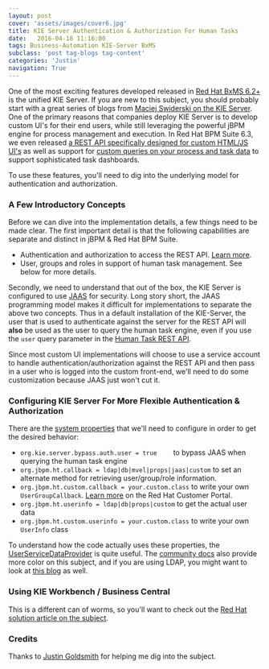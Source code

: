 ```yaml
---
layout: post
cover: 'assets/images/cover6.jpg'
title: KIE Server Authentication & Authorization For Human Tasks
date:   2016-04-18 11:16:00
tags: Business-Automation KIE-Server BxMS
subclass: 'post tag-blogs tag-content'
categories: 'Justin'
navigation: True
---
```


One of the most exciting features developed released in [Red Hat BxMS 6.2+](https://access.redhat.com/documentation/en-US/Red_Hat_JBoss_BPM_Suite/6.2/html/6.2.0_Release_Notes/ch01s02.html) is the unified KIE Server. If you are new to this subject, you should probably start with a great series of blogs from [Maciej Swiderski on the KIE Server](http://mswiderski.blogspot.com/2015/09/unified-kie-execution-server-part-1.html). One of the primary reasons that companies deploy KIE Server is to develop custom UI's for their end users, while still leveraging the powerful jBPM engine for process management and execution. In Red Hat BPM Suite 6.3, we even released [a REST API specifically designed for custom HTML/JS UI's](http://mswiderski.blogspot.com/2016/03/jbpm-ui-extension-on-kie-server.html) as well as support for [custom queries on your process and task data](http://mswiderski.blogspot.com/2016/01/advanced-queries-in-kie-server.html) to support sophisticated task dashboards.

To use these features, you'll need to dig into the underlying model for authentication and authorization.

### A Few Introductory Concepts

Before we can dive into the implementation details, a few things need to be made clear. The first important detail is that the following capabilities are separate and distinct in jBPM & Red Hat BPM Suite.

- Authentication and authorization to access the REST API. [Learn more](http://www.schabell.org/2015/11/jboss-bpmsuite-restapi-auth-client-apps.html).
- User, groups and roles in support of human task management. See below for more details.

Secondly, we need to understand that out of the box, the KIE Server is configured to use [JAAS](https://docs.oracle.com/javase/8/docs/technotes/guides/security/jaas/JAASRefGuide.html) for security. Long story short, the JAAS programming model makes it difficult for implementations to separate the above two concepts. Thus in a default installation of the KIE-Server, the user that is used to authenticate against the server for the REST API will **also** be used as the user to query the human task engine, even if you use the `user` query parameter in the [Human Task REST API](https://access.redhat.com/documentation/en-US/Red_Hat_JBoss_BPM_Suite/6.2/html/User_Guide/realtime_decision_server.html#user_tasks).

Since most custom UI implementations will choose to use a service account to handle authentication/authorization against the REST API and then pass in a user who is logged into the custom front-end, we'll need to do some customization because JAAS just won't cut it.

### Configuring KIE Server For More Flexible Authentication & Authorization

There are the [system properties](https://access.redhat.com/documentation/en-US/Red_Hat_JBoss_BPM_Suite/6.2/html/User_Guide/Realtime_Decision_Server_Setup.html#Bootstrap_switches) that we'll need to configure in order to get the desired behavior:

- `org.kie.server.bypass.auth.user = true 	 ` to bypass JAAS when querying the human task engine
- `org.jbpm.ht.callback = ldap|db|mvel|props|jaas|custom` to set an alternate method for retrieving user/group/role information.
- `org.jbpm.ht.custom.callback = your.custom.class` to write your own `UserGroupCallback`. [Learn more](https://access.redhat.com/solutions/1149763) on the Red Hat Customer Portal.
- `org.jbpm.ht.userinfo = ldap|db|props|custom` to get the actual user data
- `org.jbpm.ht.custom.userinfo = your.custom.class` to write your own `UserInfo` class

To understand how the code actually uses these properties, the [UserServiceDataProvider](https://github.com/droolsjbpm/jbpm/blob/6.3.x/jbpm-runtime-manager/src/main/java/org/jbpm/runtime/manager/impl/identity/UserDataServiceProvider.java) is quite useful. The [community docs](https://docs.jboss.org/jbpm/v6.3/userguide/ch20.html#d0e23994) also provide more color on this subject, and if you are using LDAP, you might want to look at [this blog](https://docs.jboss.org/jbpm/v6.3/userguide/ch20.html#d0e23994) as well.


### Using KIE Workbench / Business Central

This is a different can of worms, so you'll want to check out the [Red Hat solution article on the subject](https://access.redhat.com/solutions/1149763).

### Credits

Thanks to [Justin Goldsmith](https://www.linkedin.com/in/justingoldsmith) for helping me dig into the subject.
